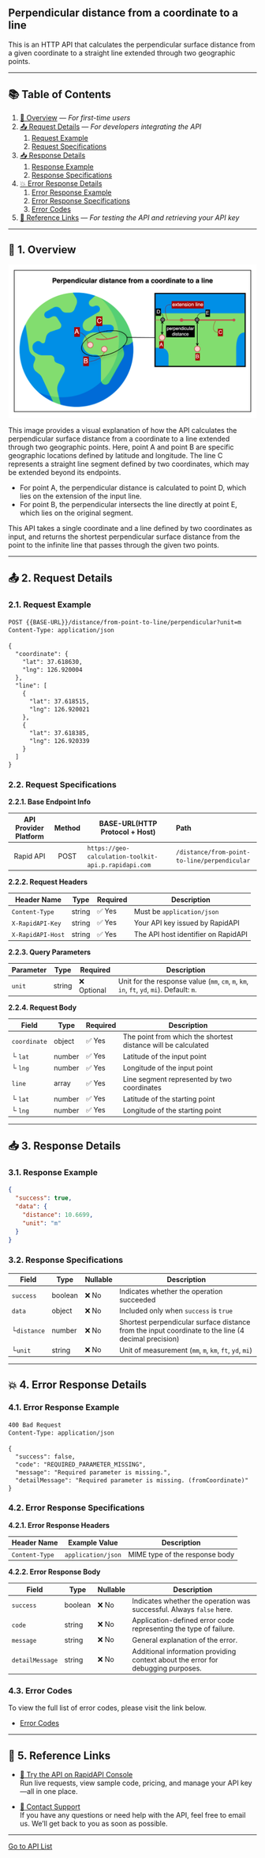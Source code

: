 ## Perpendicular distance from a coordinate to a line

This is an HTTP API that calculates the perpendicular surface distance from a given coordinate to a straight line extended through two geographic points.

---

## 📚 Table of Contents

1. [🧭 Overview](#-1-overview) — *For first-time users*
2. [📤 Request Details](#-2-request-details) — *For developers integrating the API*
    1. [Request Example](#21-request-example)
    2. [Request Specifications](#22-request-specifications)
3. [📥 Response Details](#-3-response-details)
    1. [Response Example](#31-response-example)
    2. [Response Specifications](#32-response-specifications)
4. [💥 Error Response Details](#-4-error-response-details)
    1. [Error Response Example](#41-error-response-example)
    2. [Error Response Specifications](#42-error-response-specifications)
    3. [Error Codes](#43-error-codes)
5. [🔗 Reference Links](#-5-reference-links) — *For testing the API and retrieving your API key*

---

## 🧭 1. Overview

![perpendicular-distance-from-a-coordinate-to-a-line](./img/perpendicular-distance-from-a-coordinate-to-a-line.png)

This image provides a visual explanation of how the API calculates the perpendicular surface distance from a coordinate to a line extended through two geographic points.
Here, point A and point B are specific geographic locations defined by latitude and longitude. The line C represents a straight line segment defined by two coordinates, which may be extended beyond its endpoints.

- For point A, the perpendicular distance is calculated to point D, which lies on the extension of the input line.
- For point B, the perpendicular intersects the line directly at point E, which lies on the original segment.

This API takes a single coordinate and a line defined by two coordinates as input, and returns the shortest perpendicular surface distance from the point to the infinite line that passes through the given two points.

---

## 📤 2. Request Details

### 2.1. Request Example

```http request
POST {{BASE-URL}}/distance/from-point-to-line/perpendicular?unit=m
Content-Type: application/json

{
  "coordinate": {
    "lat": 37.618630,
    "lng": 126.920004
  },
  "line": [
    {
      "lat": 37.618515,
      "lng": 126.920021
    },
    {
      "lat": 37.618385,
      "lng": 126.920339
    }
  ]
}
```

### 2.2. Request Specifications

**2.2.1. Base Endpoint Info**

| API Provider Platform | Method | BASE-URL(HTTP Protocol + Host)                       | Path                                         |
|:---------------------:|:------:|------------------------------------------------------|:---------------------------------------------|
|       Rapid API       |  POST  | `https://geo-calculation-toolkit-api.p.rapidapi.com` | `/distance/from-point-to-line/perpendicular` |

**2.2.2. Request Headers**

| Header Name       | Type   | Required | Description                         |
|-------------------|--------|----------|-------------------------------------|
| `Content-Type`    | string | ✅ Yes    | Must be `application/json`          |
| `X-RapidAPI-Key`  | string | ✅ Yes    | Your API key issued by RapidAPI     |
| `X-RapidAPI-Host` | string | ✅ Yes    | The API host identifier on RapidAPI |

**2.2.3. Query Parameters**

| Parameter | Type   | Required   | Description                                                                                |
|-----------|--------|------------|--------------------------------------------------------------------------------------------|
| `unit`    | string | ❌ Optional | Unit for the response value (`mm`, `cm`, `m`, `km`, `in`, `ft`, `yd`, `mi`). Default: `m`. |

**2.2.4. Request Body**

| Field        | Type   | Required | Description                                                   |
|--------------|--------|----------|---------------------------------------------------------------|
| `coordinate` | object | ✅ Yes    | The point from which the shortest distance will be calculated |
| └ `lat`      | number | ✅ Yes    | Latitude of the input point                                   |
| └ `lng`      | number | ✅ Yes    | Longitude of the input point                                  |
| `line`       | array  | ✅ Yes    | Line segment represented by two coordinates                   |
| └ `lat`      | number | ✅ Yes    | Latitude of the starting point                                |
| └ `lng`      | number | ✅ Yes    | Longitude of the starting point                               |

---

## 📥 3. Response Details

### 3.1. Response Example

```json
{
  "success": true,
  "data": {
    "distance": 10.6699,
    "unit": "m"
  }
}
```

### 3.2. Response Specifications

| Field       | Type    | Nullable | Description                                                                                         |
|-------------|---------|----------|-----------------------------------------------------------------------------------------------------|
| `success`   | boolean | ❌ No     | Indicates whether the operation succeeded                                                           |
| `data`      | object  | ❌ No     | Included only when `success` is `true`                                                              |
| └`distance` | number  | ❌ No     | Shortest perpendicular surface distance from the input coordinate to the line (4 decimal precision) |
| └`unit`     | string  | ❌ No     | Unit of measurement (`mm`, `m`, `km`, `ft`, `yd`, `mi`)                                             |

---

## 💥 4. Error Response Details

### 4.1. Error Response Example

```http request
400 Bad Request
Content-Type: application/json

{
  "success": false,
  "code": "REQUIRED_PARAMETER_MISSING",
  "message": "Required parameter is missing.",
  "detailMessage": "Required parameter is missing. (fromCoordinate)"
}
```

### 4.2. Error Response Specifications

**4.2.1. Error Response Headers**

| Header Name    | Example Value      | Description                    |
|----------------|--------------------|--------------------------------|
| `Content-Type` | `application/json` | MIME type of the response body |

**4.2.2. Error Response Body**

| Field           | Type    | Nullable | Description                                                                      |
|-----------------|---------|----------|----------------------------------------------------------------------------------|
| `success`       | boolean | ❌ No     | Indicates whether the operation was successful. Always `false` here.             |
| `code`          | string  | ❌ No     | Application-defined error code representing the type of failure.                 |
| `message`       | string  | ❌ No     | General explanation of the error.                                                |
| `detailMessage` | string  | ❌ No     | Additional information providing context about the error for debugging purposes. |

### 4.3. Error Codes

To view the full list of error codes, please visit the link below.

- [Error Codes](./common/error-codes.md)

---

## 🔗 5. Reference Links

- [🚀 Try the API on RapidAPI Console](https://rapidapi.com/your-api/test)  
  Run live requests, view sample code, pricing, and manage your API key—all in one place.


- [💬 Contact Support](mailto:support@yourapi.com)  
  If you have any questions or need help with the API, feel free to email us. We’ll get back to you as soon as possible.

---

[Go to API List](../README)